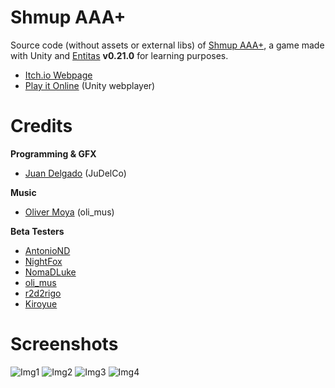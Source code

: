 Shmup AAA+
=================

Source code (without assets or external libs) of [Shmup AAA+](https://judelco.itch.io/shmup-aaa-plus), a game made with Unity and [Entitas](https://github.com/sschmid/Entitas-CSharp) **v0.21.0** for learning purposes.

- [Itch.io Webpage](https://judelco.itch.io/shmup-aaa-plus)
- [Play it Online](http://judelco.github.io/unity_builds/ShmupAAAp/) (Unity webplayer)

Credits
=================

**Programming & GFX**
* [Juan Delgado](https://twitter.com/judelco) (JuDelCo)

**Music**
* [Oliver Moya](https://twitter.com/oli_mus) (oli_mus)

**Beta Testers**
* [AntonioND](https://github.com/AntonioND)
* [NightFox](http://www.nightfoxandco.com/)
* [NomaDLuke](http://steamcommunity.com/id/NomaDLuke)
* [oli_mus](https://twitter.com/oli_mus)
* [r2d2rigo](https://twitter.com/r2d2rigo)
* [Kiroyue](http://steamcommunity.com/id/kiroyue)

Screenshots
=================

![Img1](http://i.imgur.com/WHeoV07.png)
![Img2](http://i.imgur.com/vZ1d0l4.png)
![Img3](http://i.imgur.com/dmMe7OE.png)
![Img4](http://i.imgur.com/hCJeWpk.png)

